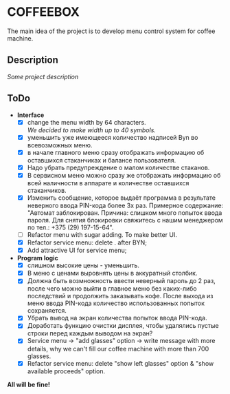 # COFFEEBOX
The main idea of the project is to develop menu control system for coffee machine.

## Description
*Some project description*

## ToDo
- **Interface**
  + [x] change the menu width by 64 characters.  
  *We decided to make width up to 40 symbols.*
  + [x] уменьшить уже имеющееся количество надписей Byn во всевозможных меню.  
  + [x] в начале главного меню сразу отображать информацию об оставшихся стаканчиках и балансе пользователя.  
  + [x] Надо убрать предупреждение о малом количестве стаканов.  
  + [x] В сервисном меню можно сразу же отображать информацию об всей наличности в аппарате и количестве оставшихся стаканчиков.
  + [x] Изменить сообщение, которое выдаёт программа в результате неверного ввода PIN-кода более 3х раз. Примерное содержание: "Автомат заблокирован. Причина: слишком много попыток ввода пароля. Для снятия блокировки свяжитесь с нашим менеджером по тел.: +375 (29) 197-15-64".
  + [ ] Refactor menu with sugar adding. To make better UI.
  + [x] Refactor service menu: delete . after BYN;
  + [x] Add attractive UI for service menu;
- **Program logic**
  + [x] слишном высокие цены - уменьшить. 
  + [x] В меню с ценами выровнять цены в аккуратный столбик.
  + [x] Должна быть возмножность ввести неверный пароль до 2 раз, после чего можно выйти в главное меню без каких-либо последствий и продолжить заказывать кофе. После выхода из меню ввода PIN-кода количество использованных попыток сохраняется.
  + [x] Убрать вывод на экран количества попыток ввода PIN-кода.
  + [x] Доработать функцию очистки дисплея, чтобы удалялись пустые строки перед каждым выводом на экран?
  + [x] Service menu -> "add glasses" option -> write message with more details, why we can't fill our coffee machine with more than 700 glasses.
  + [x] Refactor service menu: delete "show left glasses" option & "show available proceeds" option.

**All will be fine!**

